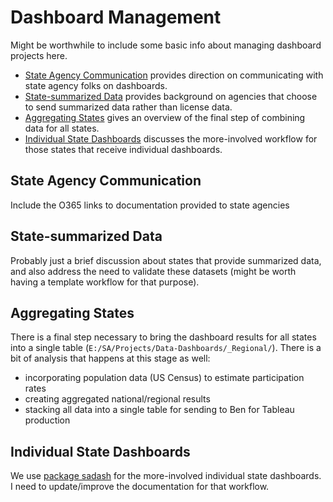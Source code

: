 
# Dashboard Management

Might be worthwhile to include some basic info about managing dashboard projects here. 

- [State Agency Communication](#state-agency-communication) provides direction on communicating with state agency folks on dashboards.
- [State-summarized Data](#state-summarized-data) provides background on agencies that choose to send summarized data rather than license data.
- [Aggregating States](#aggregating-states) gives an overview of the final step of combining data for all states.
- [Individual State Dashboards](#individual-state-dashboards) discusses the more-involved workflow for those states that receive individual dashboards.

## State Agency Communication

Include the O365 links to documentation provided to state agencies

## State-summarized Data

Probably just a brief discussion about states that provide summarized data, and also address the need to validate these datasets (might be worth having a template workflow for that purpose).

## Aggregating States

There is a final step necessary to bring the dashboard results for all states into a single table (`E:/SA/Projects/Data-Dashboards/_Regional/`). There is a bit of analysis that happens at this stage as well:

- incorporating population data (US Census) to estimate participation rates
- creating aggregated national/regional results
- stacking all data into a single table for sending to Ben for Tableau production

## Individual State Dashboards

We use [package sadash](https://github.com/southwick-associates/sadash) for the more-involved individual state dashboards. I need to update/improve the documentation for that workflow.

